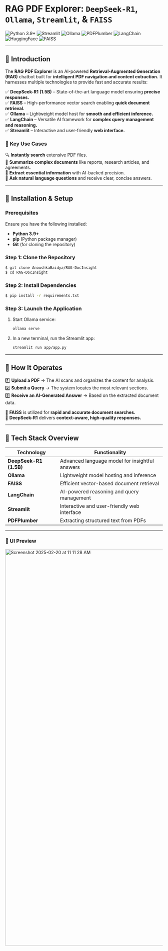 # RAG PDF Explorer: `DeepSeek-R1`, `Ollama`, `Streamlit`, & `FAISS`

![Python 3.9+](https://img.shields.io/badge/Python-3.9%2B-3776AB?logo=python&logoColor=white)
![Streamlit](https://img.shields.io/badge/Streamlit-FF4B4B?logo=streamlit&logoColor=white)
![Ollama](https://img.shields.io/badge/Ollama-0C0D0E?logo=ollama&logoColor=white)
![PDFPlumber](https://img.shields.io/badge/PDFPlumber-FF0000?logo=pdf&logoColor=white)
![LangChain](https://img.shields.io/badge/LangChain-00ADD8?logo=langchain&logoColor=white)
![HuggingFace](https://img.shields.io/badge/HuggingFace-FFD43B?logo=huggingface&logoColor=black)
![FAISS](https://img.shields.io/badge/FAISS-00A98F?logo=faiss&logoColor=white)

---

## 📌 **Introduction**  

The **RAG PDF Explorer** is an AI-powered **Retrieval-Augmented Generation (RAG)** chatbot built for **intelligent PDF navigation and content extraction.** It harnesses multiple technologies to provide fast and accurate results:  

✅ **DeepSeek-R1 (1.5B)** – State-of-the-art language model ensuring **precise responses.**  
✅ **FAISS** – High-performance vector search enabling **quick document retrieval.**  
✅ **Ollama** – Lightweight model host for **smooth and efficient inference.**  
✅ **LangChain** – Versatile AI framework for **complex query management and reasoning.**  
✅ **Streamlit** – Interactive and user-friendly **web interface.**  

### 🎯 **Key Use Cases**  

🔍 **Instantly search** extensive PDF files.  
📄 **Summarize complex documents** like reports, research articles, and agreements.  
📘 **Extract essential information** with AI-backed precision.  
🤖 **Ask natural language questions** and receive clear, concise answers.  

---

## 📌  **Installation & Setup**  

### **Prerequisites**  

Ensure you have the following installed:  

- **Python 3.9+**  
- **pip** (Python package manager)  
- **Git** (for cloning the repository)  

### **Step 1: Clone the Repository**  

```bash
$ git clone AnoushkaBaidya/RAG-DocInsight
$ cd RAG-DocInsight
```

### **Step 2: Install Dependencies**  

```bash
$ pip install -r requirements.txt
```

### **Step 3: Launch the Application**  

1. Start Ollama service:

   ```bash
   ollama serve
   ```

2. In a new terminal, run the Streamlit app:

   ```bash
   streamlit run app/app.py
   ```

---

## 📌  **How It Operates**  

1️⃣ **Upload a PDF** → The AI scans and organizes the content for analysis.  
2️⃣ **Submit a Query** → The system locates the most relevant sections.  
3️⃣ **Receive an AI-Generated Answer** → Based on the extracted document data.  

🔹 **FAISS** is utilized for **rapid and accurate document searches.**  
🔹 **DeepSeek-R1** delivers **context-aware, high-quality responses.**  

---

## 📌  **Tech Stack Overview**  

| **Technology**     | **Functionality**                        |
|--------------------|------------------------------------------|
| **DeepSeek-R1 (1.5B)** | Advanced language model for insightful answers |
| **Ollama**         | Lightweight model hosting and inference  |
| **FAISS**          | Efficient vector-based document retrieval |
| **LangChain**      | AI-powered reasoning and query management |
| **Streamlit**      | Interactive and user-friendly web interface |
| **PDFPlumber**     | Extracting structured text from PDFs      |

---

### **📌 UI Preview**  
<img width="1263" alt="Screenshot 2025-02-20 at 11 11 28 AM" src="https://github.com/user-attachments/assets/9ca23751-0334-4f9a-9bf5-6d243d2a9e4e" />


